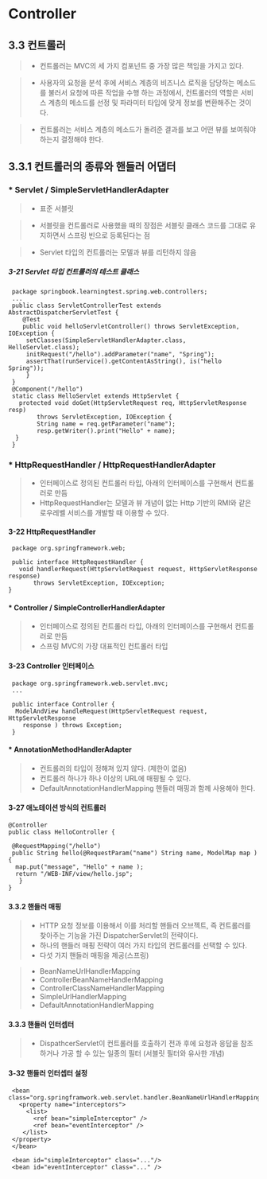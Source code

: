 # Controller
## 3.3 컨트롤러

>- 컨트롤러는 MVC의 세 가지 컴포넌트 중 가장 많은 책임을 가지고 있다.

>- 사용자의 요청을 분석 후에 서비스 계층의 비즈니스 로직을 담당하는 메소드를 불러서 요청에 따른 작업을 수행 하는 과정에서, 컨트롤러의 역할은 서비스 계층의 메소드를 선정 및 파라미터 타입에 맞게 정보를 변환해주는 것이다.

>- 컨트롤러는 서비스 계층의 메소드가 돌려준 결과를 보고 어떤 뷰를 보여줘야하는지 결정해야 한다.

## 3.3.1 컨트롤러의 종류와 핸들러 어댑터

### * Servlet / SimpleServletHandlerAdapter

>- 표준 서블릿

>- 서블릿을 컨트롤러로 사용했을 때의 장점은 서블릿 클래스 코드를 그대로 유지하면서 스프링 빈으로 등록된다는 점

>- Servlet 타입의 컨트롤러는 모델과 뷰를 리턴하지 않음


##### 3-21 Servlet 타입 컨트롤러의 테스트 클래스
~~~
 package springbook.learningtest.spring.web.controllers;
 ...
 public class ServletControllerTest extends AbstractDispatcherServletTest {  
 	@Test  
 	public void helloServletController() throws ServletException, IOException {  
     setClasses(SimpleServletHandlerAdapter.class, HelloServlet.class);  
     initRequest("/hello").addParameter("name", "Spring");  
     assertThat(runService().getContentAsString(), is("hello Spring"));  
     }
 }
 @Component("/hello")
 static class HelloServlet extends HttpServlet {
   protected void doGet(HttpServletRequest req, HttpServletResponse resp)
        throws ServletException, IOException {
        String name = req.getParameter("name");
        resp.getWriter().print("Hello" + name);
  }
 }
~~~

### * HttpRequestHandler / HttpRequestHandlerAdapter

>- 인터페이스로 정의된 컨트롤러 타입, 아래의 인터페이스를 구현해서 컨트롤러로 만듬
>- HttpRequestHandler는 모델과 뷰 개념이 없는 Http 기반의 RMI와 같은 로우레벨 서비스를 개발할 때 이용할 수 있다.

#### 3-22 HttpRequestHandler

~~~
 package org.springframework.web;
 
 public interface HttpRequestHandler {
   void handlerRequest(HttpServletRequest request, HttpServletResponse response) 
       throws ServletException, IOException;
}
~~~

#### * Controller / SimpleControllerHandlerAdapter
>- 인터페이스로 정의된 컨트롤러 타입, 아래의 인터페이스를 구현해서 컨트롤러로 만듬
>- 스프링 MVC의 가장 대표적인 컨트롤러 타입


#### 3-23 Controller 인터페이스
~~~
 package org.springframework.web.servlet.mvc;
 ...
 
 public interface Controller {
  ModelAndView handleRequest(HttpServletRequest request, HttpServletResponse 
    response ) throws Exception;
 }
~~~

#### * AnnotationMethodHandlerAdapter
>- 컨트롤러의 타입이 정해져 있지 않다. (제한이 없음)
>- 컨트롤러 하나가 하나 이상의 URL에 매핑될 수 있다.
>- DefaultAnnotationHandlerMapping 핸들러 매핑과 함께 사용해야 한다.

#### 3-27 애노테이션 방식의 컨트롤러
~~~
@Controller
public class HelloController {

 @RequestMapping("/hello")
 public String hello(@RequestParam("name") String name, ModelMap map ) {
  map.put("message", "Hello" + name );
  return "/WEB-INF/view/hello.jsp";
   } 
}
~~~

#### 3.3.2 핸들러 매핑
>- HTTP 요청 정보를 이용해서 이를 처리할 핸들러 오브젝트, 즉 컨트롤러를 찾아주는 기능을 가진 DispatcherServlet의 전략이다.
>- 하나의 핸들러 매핑 전략이 여러 가지 타입의 컨트롤러를 선택할 수 있다.
>- 다섯 가지 핸들러 매핑을 제공(스프링)    

>- BeanNameUrlHandlerMapping
>- ControllerBeanNameHandlerMapping
>- ControllerClassNameHandlerMapping
>- SimpleUrlHandlerMapping
>- DefaultAnnotationHandlerMapping

#### 3.3.3 핸들러 인터셉터
>- DispathcerServlet이 컨트롤러를 호출하기 전과 후에 요청과 응답을 참조하거나 가공 할 수 있는 일종의 필터 (서블릿 필터와 유사한 개념)

#### 3-32 핸들러 인터셉터 설정
~~~
 <bean class="org.springframwork.web.servlet.handler.BeanNameUrlHandlerMapping">
   <property name="interceptors">
     <list>
       <ref bean="simpleInterceptor" />
       <ref bean="eventInterceptor" />
    </list>
 </property>
 </bean>
 
 <bean id="simpleInterceptor" class="..."/>
 <bean id="eventInterceptor" class="..." />
~~~










 

